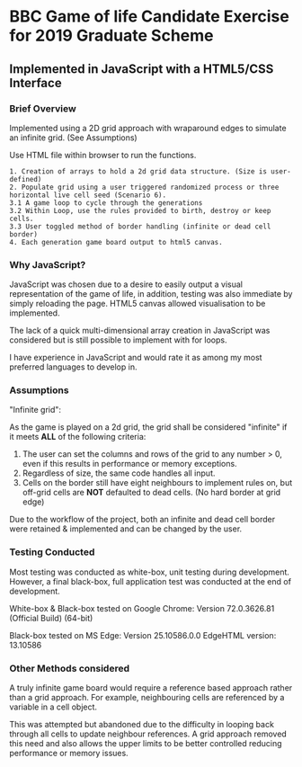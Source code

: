 # BBC Game of life Candidate Exercise for 2019 Graduate Scheme

## Implemented in JavaScript with a HTML5/CSS Interface


### Brief Overview

Implemented using a 2D grid approach with wraparound edges to simulate an infinite grid. (See Assumptions)

Use HTML file within browser to run the functions.

	1. Creation of arrays to hold a 2d grid data structure. (Size is user-defined)
	2. Populate grid using a user triggered randomized process or three horizontal live cell seed (Scenario 6).
	3.1 A game loop to cycle through the generations 
	3.2 Within Loop, use the rules provided to birth, destroy or keep cells.
	3.3 User toggled method of border handling (infinite or dead cell border)
	4. Each generation game board output to html5 canvas.

### Why JavaScript?

JavaScript was chosen due to a desire to easily output a visual representation of the game of life, in addition, testing was also immediate by simply reloading the page. HTML5 canvas allowed visualisation to be implemented.

The lack of a quick multi-dimensional array creation in JavaScript was considered but is still possible to implement with for loops.

I have experience in JavaScript and would rate it as among my most preferred languages to develop in.

### Assumptions

"Infinite grid":

As the game is played on a 2d grid, the grid shall be considered "infinite" if it meets **ALL** of the following criteria:

  1. The user can set the columns and rows of the grid to any number > 0, even if this results in performance or memory exceptions. 
  2. Regardless of size, the same code handles all input.
  3. Cells on the border still have eight neighbours to implement rules on, but off-grid cells are **NOT** defaulted to dead cells. (No hard border at grid edge)
  
Due to the workflow of the project, both an infinite and dead cell border were retained & implemented and can be changed by the user.

### Testing Conducted

Most testing was conducted as white-box, unit testing during development. However, a final black-box, full application test was conducted at the end of development.

White-box & Black-box tested on Google Chrome: Version 72.0.3626.81 (Official Build) (64-bit)

Black-box tested on MS Edge: Version 25.10586.0.0 EdgeHTML version: 13.10586 

### Other Methods considered

A truly infinite game board would require a reference based approach rather than a grid approach. For example, neighbouring cells are referenced by a variable in a cell object.

This was attempted but abandoned due to the difficulty in looping back through all cells to update neighbour references. A grid approach removed this need and also allows the upper limits to be better controlled reducing performance or memory issues.
